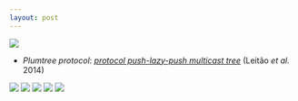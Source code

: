 ```yaml
---
layout: post
---
```

![](https://raw.githubusercontent.com/lmmx/shots/master/2016/Sep/sel1.png)

- _Plumtree protocol_: [_protocol push-lazy-push multicast tree_](http://homepages.gsd.inesc-id.pt/~jleitao/pdf/srds07-leitao.pdf) (Leitão _et al._ 2014)

![](https://raw.githubusercontent.com/lmmx/shots/master/2016/Sep/sel2.png)
![](https://raw.githubusercontent.com/lmmx/shots/master/2016/Sep/sel3.png)
![](https://raw.githubusercontent.com/lmmx/shots/master/2016/Sep/sel4.png)
![](https://raw.githubusercontent.com/lmmx/shots/master/2016/Sep/sel5.png)
![](https://raw.githubusercontent.com/lmmx/shots/master/2016/Sep/sel6.png)
